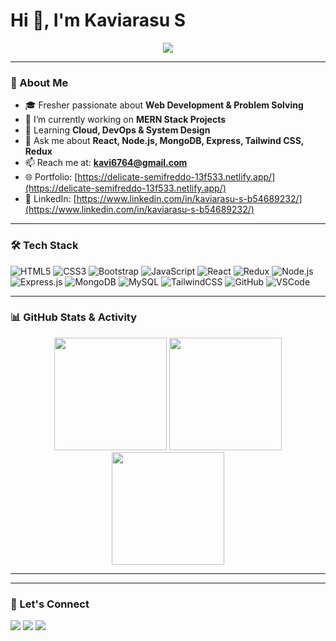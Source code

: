 # Hi 👋, I'm Kaviarasu S  

<p align="center">
  <a href="https://github.com/Kavi6764">
    <img src="https://readme-typing-svg.herokuapp.com?font=Fira+Code&size=24&pause=1000&color=38BDF8&center=true&vCenter=true&width=600&lines=Hi+I'm+Kaviarasu+S;MERN+Stack+Developer;Frontend+%7C+Backend+Developer;HTML+%7C+CSS+%7C+JavaScript;React+%7C+Node.js+%7C+MongoDB;Open+Source+Contributor;Continuous+Learner">
  </a>
</p>


---

### 🌟 About Me
- 🎓 Fresher passionate about **Web Development & Problem Solving**  
- 🔭 I’m currently working on **MERN Stack Projects**  
- 🌱 Learning **Cloud, DevOps & System Design**  
- 💬 Ask me about **React, Node.js, MongoDB, Express, Tailwind CSS, Redux**  
- 📫 Reach me at: **kavi6764@gmail.com**  
- 🌐 Portfolio: [https://delicate-semifreddo-13f533.netlify.app/](https://delicate-semifreddo-13f533.netlify.app/)  
- 💼 LinkedIn: [https://www.linkedin.com/in/kaviarasu-s-b54689232/](https://www.linkedin.com/in/kaviarasu-s-b54689232/)  


---

### 🛠️ Tech Stack
![HTML5](https://img.shields.io/badge/HTML5-E34F26?style=for-the-badge&logo=html5&logoColor=white)
![CSS3](https://img.shields.io/badge/CSS3-1572B6?style=for-the-badge&logo=css3&logoColor=white)
![Bootstrap](https://img.shields.io/badge/Bootstrap-563D7C?style=for-the-badge&logo=bootstrap&logoColor=white)
![JavaScript](https://img.shields.io/badge/JavaScript-ES6+-yellow?style=for-the-badge&logo=javascript)
![React](https://img.shields.io/badge/React.js-20232A?style=for-the-badge&logo=react&logoColor=61DAFB)
![Redux](https://img.shields.io/badge/Redux-764ABC?style=for-the-badge&logo=redux&logoColor=white)
![Node.js](https://img.shields.io/badge/Node.js-43853D?style=for-the-badge&logo=node.js&logoColor=white)
![Express.js](https://img.shields.io/badge/Express.js-000000?style=for-the-badge&logo=express&logoColor=white)
![MongoDB](https://img.shields.io/badge/MongoDB-4EA94B?style=for-the-badge&logo=mongodb&logoColor=white)
![MySQL](https://img.shields.io/badge/MySQL-005C84?style=for-the-badge&logo=mysql&logoColor=white)
![TailwindCSS](https://img.shields.io/badge/TailwindCSS-38B2AC?style=for-the-badge&logo=tailwind-css&logoColor=white)
![GitHub](https://img.shields.io/badge/GitHub-181717?style=for-the-badge&logo=github)
![VSCode](https://img.shields.io/badge/VSCode-007ACC?style=for-the-badge&logo=visual-studio-code&logoColor=white)

---

### 📊 GitHub Stats & Activity
<p align="center">
  <img height="180em" src="https://github-readme-stats.vercel.app/api?username=Kavi6764&show_icons=true&theme=tokyonight&hide_border=true" />
  <img height="180em" src="https://github-readme-stats.vercel.app/api/top-langs/?username=Kavi6764&layout=compact&theme=tokyonight&hide_border=true" />
  <img height="180em" src="https://github-readme-streak-stats.herokuapp.com/?user=Kavi6764&theme=tokyonight&hide_border=true" />
</p>
 

---

---

### 🤝 Let's Connect
<p align="left">
  <a href="https://www.linkedin.com/in/kaviarasu-s-b54689232/"><img src="https://img.shields.io/badge/LinkedIn-blue?style=for-the-badge&logo=linkedin"></a>
  <a href="kavi6764@gmail.com"><img src="https://img.shields.io/badge/Email-red?style=for-the-badge&logo=gmail&logoColor=white"></a>
  <a href="https://yourportfolio.com"><img src="https://img.shields.io/badge/Portfolio-000?style=for-the-badge&logo=vercel&logoColor=white"></a>
</p>
